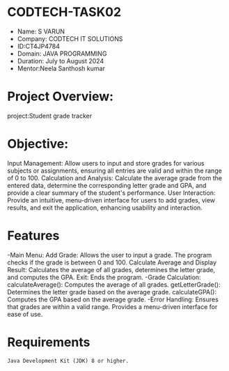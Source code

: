 # CODTECH-TASK02
- Name: S VARUN
- Company: CODTECH IT SOLUTIONS 
- ID:CT4JP4784
- Domain: JAVA PROGRAMMING
- Duration: July to August 2024 
- Mentor:Neela Santhosh kumar

# Project Overview:
project:Student grade tracker

# Objective:
Input Management: Allow users to input and store grades for various subjects or assignments, ensuring all entries are valid and within the range of 0 to 100.
Calculation and Analysis: Calculate the average grade from the entered data, determine the corresponding letter grade and GPA, and provide a clear summary of the student's performance.
User Interaction: Provide an intuitive, menu-driven interface for users to add grades, view results, and exit the application, enhancing usability and interaction.

# Features
-Main Menu:
  Add Grade: Allows the user to input a grade. The program checks if the grade is between 0 and 100.
  Calculate Average and Display Result: Calculates the average of all grades, determines the letter grade, and computes the GPA.
  Exit: Ends the program.
-Grade Calculation:
  calculateAverage(): Computes the average of all grades.
  getLetterGrade(): Determines the letter grade based on the average grade.
  calculateGPA(): Computes the GPA based on the average grade.
-Error Handling:
  Ensures that grades are within a valid range.
  Provides a menu-driven interface for ease of use.
# Requirements
    Java Development Kit (JDK) 8 or higher.
